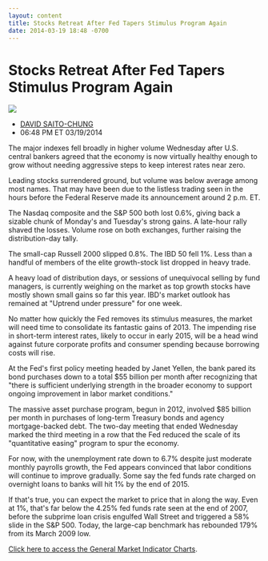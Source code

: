 ```yaml
---
layout: content
title: Stocks Retreat After Fed Tapers Stimulus Program Again
date: 2014-03-19 18:48 -0700
---
```



Stocks Retreat After Fed Tapers Stimulus Program Again
=======================================================


![](https://www.investors.com/wp-content/uploads/ibd-migrated-images/MPv_140320_635308400977045437.png)

* [DAVID SAITO-CHUNG](https://www.investors.com/author/chungd/ "Posts by DAVID SAITO-CHUNG")
* 06:48 PM ET 03/19/2014




The major indexes fell broadly in higher volume Wednesday after U.S. central bankers agreed that the economy is now virtually healthy enough to grow without needing aggressive steps to keep interest rates near zero.

  

Leading stocks surrendered ground, but volume was below average among most names. That may have been due to the listless trading seen in the hours before the Federal Reserve made its announcement around 2 p.m. ET.

  

The Nasdaq composite and the S&P 500 both lost 0.6%, giving back a sizable chunk of Monday's and Tuesday's strong gains. A late-hour rally shaved the losses. Volume rose on both exchanges, further raising the distribution-day tally.

  

The small-cap Russell 2000 slipped 0.8%. The IBD 50 fell 1%. Less than a handful of members of the elite growth-stock list dropped in heavy trade.

  

A heavy load of distribution days, or sessions of unequivocal selling by fund managers, is currently weighing on the market as top growth stocks have mostly shown small gains so far this year. IBD's market outlook has remained at "Uptrend under pressure" for one week.

  

No matter how quickly the Fed removes its stimulus measures, the market will need time to consolidate its fantastic gains of 2013. The impending rise in short-term interest rates, likely to occur in early 2015, will be a head wind against future corporate profits and consumer spending because borrowing costs will rise.

  

At the Fed's first policy meeting headed by Janet Yellen, the bank pared its bond purchases down to a total $55 billion per month after recognizing that "there is sufficient underlying strength in the broader economy to support ongoing improvement in labor market conditions."

  

The massive asset purchase program, begun in 2012, involved $85 billion per month in purchases of long-term Treasury bonds and agency mortgage-backed debt. The two-day meeting that ended Wednesday marked the third meeting in a row that the Fed reduced the scale of its "quantitative easing" program to spur the economy.

  

For now, with the unemployment rate down to 6.7% despite just moderate monthly payrolls growth, the Fed appears convinced that labor conditions will continue to improve gradually. Some say the fed funds rate charged on overnight loans to banks will hit 1% by the end of 2015.

  

If that's true, you can expect the market to price that in along the way. Even at 1%, that's far below the 4.25% fed funds rate seen at the end of 2007, before the subprime loan crisis engulfed Wall Street and triggered a 58% slide in the S&P 500. Today, the large-cap benchmark has rebounded 179% from its March 2009 low.

  

[Click here to access the General Market Indicator Charts](https://www.investors.com/pdf/GMI_032014.pdf).





